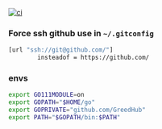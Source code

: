 [![ci](https://github.com/GreedHub/battleship-event-sourcing/actions/workflows/main.yaml/badge.svg)](https://github.com/GreedHub/battleship-event-sourcing/actions/workflows/main.yaml)

### Force ssh github use in `~/.gitconfig`
```sh
[url "ssh://git@github.com/"]
        insteadof = https://github.com/
```

### envs
```sh
export GO111MODULE=on
export GOPATH="$HOME/go"
export GOPRIVATE="github.com/GreedHub"
export PATH="$GOPATH/bin:$PATH"
```